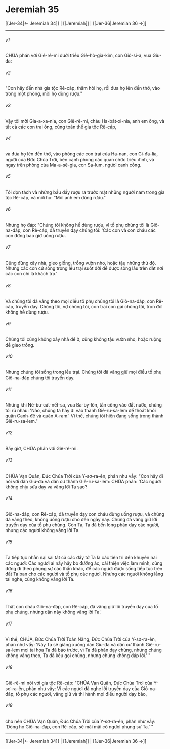 # Jeremiah 35

[[Jer-34|← Jeremiah 34]] | [[Jeremiah]] | [[Jer-36|Jeremiah 36 →]]
***



###### v1 
CHÚA phán với Giê-rê-mi dưới triều Giê-hô-gia-kim, con Giô-si-a, vua Giu-đa: 

###### v2 
"Con hãy đến nhà gia tộc Rê-cáp, thăm hỏi họ, rồi đưa họ lên đền thờ, vào trong một phòng, mời họ dùng rượu." 

###### v3 
Vậy tôi mời Gia-a-xa-nia, con Giê-rê-mi, cháu Ha-bát-xi-nia, anh em ông, và tất cả các con trai ông, cùng toàn thể gia tộc Rê-cáp, 

###### v4 
và đưa họ lên đền thờ, vào phòng các con trai của Ha-nan, con Gi-đa-lia, người của Đức Chúa Trời, bên cạnh phòng các quan chức triều đình, và ngay trên phòng của Ma-a-sê-gia, con Sa-lum, người canh cổng. 

###### v5 
Tôi dọn tách và những bầu đầy rượu ra trước mặt những người nam trong gia tộc Rê-cáp, và mời họ: "Mời anh em dùng rượu." 

###### v6 
Nhưng họ đáp: "Chúng tôi không hề dùng rượu, vì tổ phụ chúng tôi là Giô-na-đáp, con Rê-cáp, đã truyền dạy chúng tôi: 'Các con và con cháu các con đừng bao giờ uống rượu. 

###### v7 
Cũng đừng xây nhà, gieo giống, trồng vườn nho, hoặc tậu những thứ đó. Nhưng các con cứ sống trong lều trại suốt đời để được sống lâu trên đất nơi các con chỉ là khách trọ.' 

###### v8 
Và chúng tôi đã vâng theo mọi điều tổ phụ chúng tôi là Giô-na-đáp, con Rê-cáp, truyền dạy. Chúng tôi, vợ chúng tôi, con trai con gái chúng tôi, trọn đời không hề dùng rượu. 

###### v9 
Chúng tôi cũng không xây nhà để ở, cũng không tậu vườn nho, hoặc ruộng để gieo trồng. 

###### v10 
Nhưng chúng tôi sống trong lều trại. Chúng tôi đã vâng giữ mọi điều tổ phụ Giô-na-đáp chúng tôi truyền dạy. 

###### v11 
Nhưng khi Nê-bu-cát-nết-sa, vua Ba-by-lôn, tấn công vào đất nước, chúng tôi rủ nhau: 'Nào, chúng ta hãy đi vào thành Giê-ru-sa-lem để thoát khỏi quân Canh-đê và quân A-ram.' Vì thế, chúng tôi hiện đang sống trong thành Giê-ru-sa-lem." 

###### v12 
Bấy giờ, CHÚA phán với Giê-rê-mi. 

###### v13 
CHÚA Vạn Quân, Đức Chúa Trời của Y-sơ-ra-ên, phán như vầy: "Con hãy đi nói với dân Giu-đa và dân cư thành Giê-ru-sa-lem: CHÚA phán: 'Các ngươi không chịu sửa dạy và vâng lời Ta sao? 

###### v14 
Giô-na-đáp, con Rê-cáp, đã truyền dạy con cháu đừng uống rượu, và chúng đã vâng theo, không uống rượu cho đến ngày nay. Chúng đã vâng giữ lời truyền dạy của tổ phụ chúng. Còn Ta, Ta đã bền lòng phán dạy các ngươi, nhưng các ngươi không vâng lời Ta. 

###### v15 
Ta tiếp tục nhẫn nại sai tất cả các đầy tớ Ta là các tiên tri đến khuyên nài các ngươi: Các ngươi ai nấy hãy bỏ đường ác, cải thiện việc làm mình, cũng đừng đi theo phụng sự các thần khác, để các ngươi được sống tiếp tục trên đất Ta ban cho các ngươi và tổ phụ các ngươi. Nhưng các ngươi không lắng tai nghe, cũng không vâng lời Ta. 

###### v16 
Thật con cháu Giô-na-đáp, con Rê-cáp, đã vâng giữ lời truyền dạy của tổ phụ chúng, nhưng dân này không vâng lời Ta.' 

###### v17 
Vì thế, CHÚA, Đức Chúa Trời Toàn Năng, Đức Chúa Trời của Y-sơ-ra-ên, phán như vầy: 'Này Ta sẽ giáng xuống dân Giu-đa và dân cư thành Giê-ru-sa-lem mọi tai họa Ta đã báo trước, vì Ta đã phán dạy chúng, nhưng chúng không vâng theo, Ta đã kêu gọi chúng, nhưng chúng không đáp lời.' " 

###### v18 
Giê-rê-mi nói với gia tộc Rê-cáp: "CHÚA Vạn Quân, Đức Chúa Trời của Y-sơ-ra-ên, phán như vầy: Vì các ngươi đã nghe lời truyền dạy của Giô-na-đáp, tổ phụ các ngươi, vâng giữ và thi hành mọi điều người dạy bảo, 

###### v19 
cho nên CHÚA Vạn Quân, Đức Chúa Trời của Y-sơ-ra-ên, phán như vầy: 'Dòng họ Giô-na-đáp, con Rê-cáp, sẽ mãi mãi có người phụng sự Ta.' "

***
[[Jer-34|← Jeremiah 34]] | [[Jeremiah]] | [[Jer-36|Jeremiah 36 →]]
